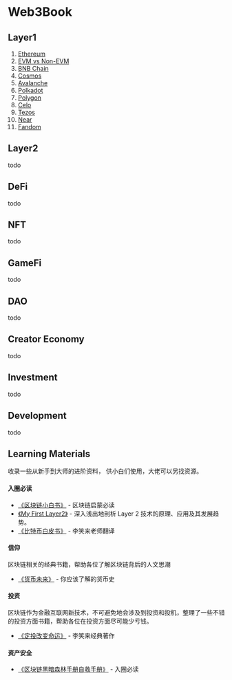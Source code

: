 # Web3Book

## Layer1

1. [Ethereum](/docs/layer1/ethereum/ethereum.mdx)
2. [EVM vs Non-EVM](/docs/layer1/evm/evm.mdx)
3. [BNB Chain](/docs/layer1/bnb-chain/bnb-chain.mdx)
4. [Cosmos](/docs/layer1/cosmos/cosmos.mdx)
5. [Avalanche](/docs/layer1/avalanche/avalanche.mdx)
6. [Polkadot](/docs/layer1/polkadot/polkadot.mdx)
7. [Polygon](/docs/layer1/polygon/polygon.mdx)
8. [Celo](/docs/layer1/celo/celo.mdx)
9. [Tezos](/docs/layer1/tezos/tezos.mdx)
10. [Near](/docs/layer1/near/near.mdx)
11. [Fandom](/docs/layer1/Fandom/fandom.mdx)

## Layer2

todo

## DeFi

todo

## NFT

todo

## GameFi

todo

## DAO

todo

## Creator Economy

todo

## Investment

todo

## Development

todo

## Learning Materials

收录一些从新手到大师的进阶资料， 供小白们使用，大佬可以另找资源。

#### 入圈必读

- [《区块链小白书》](https://blockchainlittlebook.com/#/) - 区块链启蒙必读
- [《My First Layer2》](https://layer2.myfirst.io/zh) - 深入浅出地剖析 Layer 2 技术的原理、应用及其发展趋势。
- [《比特币白皮书》](https://lixiaolai.com/#/bitcoin-whitepaper-cn-en-translation/Bitcoin-Whitepaper-EN-CN.html) - 李笑来老师翻译

#### 信仰

区块链相关的经典书籍，帮助各位了解区块链背后的人文思潮

- [《货币未来》](https://weread.qq.com/web/reader/722328e071f5cee17229964) - 你应该了解的货币史

#### 投资

区块链作为金融互联网新技术，不可避免地会涉及到投资和投机，整理了一些不错的投资方面书籍，帮助各位在投资方面尽可能少亏钱。

- [《定投改变命运》](https://ri.firesbox.com/#/cn/) - 李笑来经典著作

#### 资产安全

- [《区块链黑暗森林手册自救手册》](https://darkhandbook.io/) - 入圈必读
